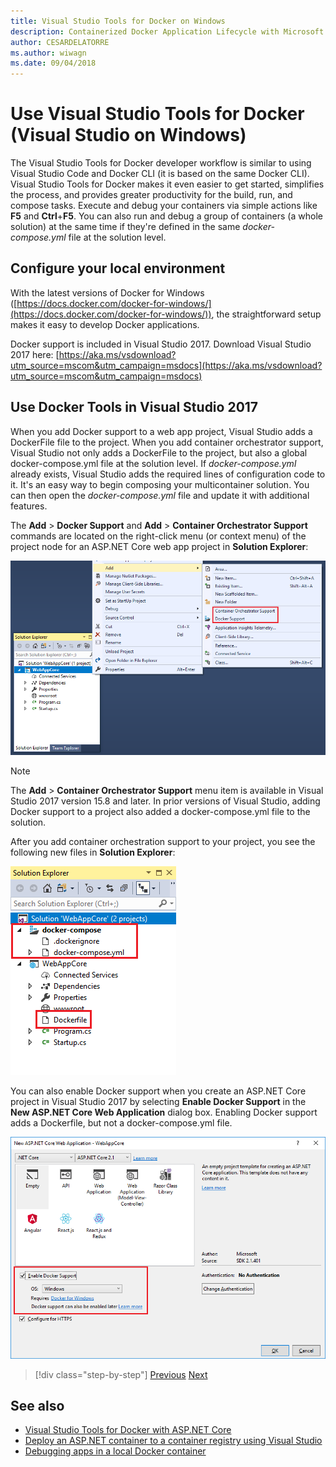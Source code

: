 ```yaml
---
title: Visual Studio Tools for Docker on Windows
description: Containerized Docker Application Lifecycle with Microsoft Platform and Tools
author: CESARDELATORRE
ms.author: wiwagn
ms.date: 09/04/2018
---
```

# Use Visual Studio Tools for Docker (Visual Studio on Windows)

The Visual Studio Tools for Docker developer workflow is similar to using Visual Studio Code and Docker CLI (it is based on the same Docker CLI). Visual Studio Tools for Docker makes it even easier to get started, simplifies the process, and provides greater productivity for the build, run, and compose tasks. Execute and debug your containers via simple actions like **F5** and **Ctrl**+**F5**. You can also run and debug a group of containers (a whole solution) at the same time if they're defined in the same *docker-compose.yml* file at the solution level.

## Configure your local environment

With the latest versions of Docker for Windows ([https://docs.docker.com/docker-for-windows/](https://docs.docker.com/docker-for-windows/)), the straightforward setup makes it easy to develop Docker applications.

Docker support is included in Visual Studio 2017. Download Visual Studio 2017 here: [https://aka.ms/vsdownload?utm_source=mscom&utm_campaign=msdocs](https://aka.ms/vsdownload?utm_source=mscom&utm_campaign=msdocs)

## Use Docker Tools in Visual Studio 2017

When you add Docker support to a web app project, Visual Studio adds a DockerFile file to the project. When you add container orchestrator support, Visual Studio not only adds a DockerFile to the project, but also a global docker-compose.yml file at the solution level. If *docker-compose.yml* already exists, Visual Studio adds the required lines of configuration code to it. It's an easy way to begin composing your multicontainer solution. You can then open the *docker-compose.yml* file and update it with additional features.

The **Add** > **Docker Support** and **Add** > **Container Orchestrator Support** commands are located on the right-click menu (or context menu) of the project node for an ASP.NET Core web app project in **Solution Explorer**:

![Add Docker Support menu option in Visual Studio](media/add-docker-support-menu.png)

> [!NOTE]
> The **Add** > **Container Orchestrator Support** menu item is available in Visual Studio 2017 version 15.8 and later. In prior versions of Visual Studio, adding Docker support to a project also added a docker-compose.yml file to the solution.

After you add container orchestration support to your project, you see the following new files in **Solution Explorer**:

![Docker files in Solution Explorer in Visual Studio](media/docker-support-solution-explorer.png)

You can also enable Docker support when you create an ASP.NET Core project in Visual Studio 2017 by selecting **Enable Docker Support** in the **New ASP.NET Core Web Application** dialog box. Enabling Docker support adds a Dockerfile, but not a docker-compose.yml file.

![Enable Docker Support for new ASP.NET Core web app in Visual Studio](./media/enable-docker-support-visual-studio.png)

>[!div class="step-by-step"]
[Previous](docker-apps-inner-loop-workflow.md)
[Next](set-up-windows-containers-with-powershell.md)

## See also

- [Visual Studio Tools for Docker with ASP.NET Core](/aspnet/core/host-and-deploy/docker/visual-studio-tools-for-docker)
- [Deploy an ASP.NET container to a container registry using Visual Studio](/azure/vs-azure-tools-docker-hosting-web-apps-in-docker)
- [Debugging apps in a local Docker container](/azure/vs-azure-tools-docker-edit-and-refresh)